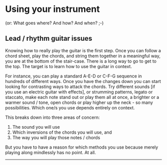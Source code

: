 # Using your instrument

(or: What goes where? And how? And when? ;-)

## Lead / rhythm guitar issues

Knowing how to really play the guitar is the first step. Once you can follow a chord sheet, play the chords, and string them together in a meaningful way, you are at the bottom of the stair-case. There is a long way to go to get to the top. The target is to learn how to use the guitar in context.

For instance, you can play a standard A-E-D or C-F-G sequence in hundreds of different ways. Once you have the changes down you can start looking for contrasting ways to attack the chords. Try different sounds [if you use an electric guitar with effects], or strumming patterns, legato or staccato, make each note stand out or play them all at once, a brighter or a warmer sound / tone, open chords or play higher up the neck - so many possibilities. Which one/s you use depends entirely on context.

This breaks down into three areas of concern:
1. The sound you will use
2. Which inversions of the chords you will use, and
3. The way you will play those notes / chords

But you have to have a reason for which methods you use because merely playing along mindlessly has no point. At all.

------------------------------------------------------------------------------------
